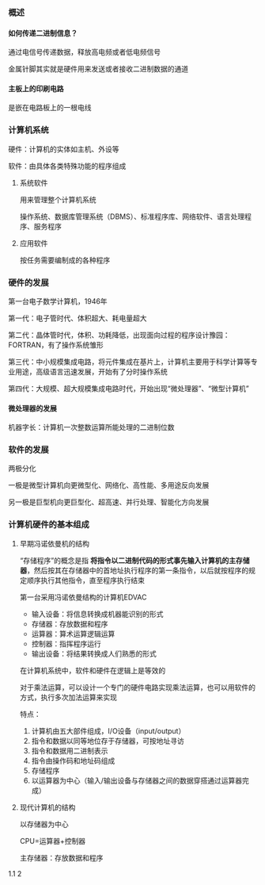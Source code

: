 ### 概述

#### 如何传递二进制信息？

通过电信号传递数据，释放高电频或者低电频信号

金属针脚其实就是硬件用来发送或者接收二进制数据的通道



#### 主板上的印刷电路

是嵌在电路板上的一根电线



### 计算机系统

硬件：计算机的实体如主机、外设等

软件：由具体各类特殊功能的程序组成

1. 系统软件

   用来管理整个计算机系统

   操作系统、数据库管理系统（DBMS）、标准程序库、网络软件、语言处理程序、服务程序

2. 应用软件

   按任务需要编制成的各种程序



### 硬件的发展

第一台电子数学计算机，1946年

第一代：电子管时代、体积超大、耗电量超大

第二代：晶体管时代，体积、功耗降低，出现面向过程的程序设计豫园：FORTRAN，有了操作系统雏形

第三代：中小规模集成电路，将元件集成在基片上，计算机主要用于科学计算等专业用途，高级语言迅速发展，开始有了分时操作系统

第四代：大规模、超大规模集成电路时代，开始出现“微处理器”、“微型计算机”



#### 微处理器的发展

机器字长：计算机一次整数运算所能处理的二进制位数

### 软件的发展

两极分化

一极是微型计算机向更微型化、网络化、高性能、多用途反向发展

另一极是巨型机向更巨型化、超高速、并行处理、智能化方向发展



### 计算机硬件的基本组成

1. 早期冯诺依曼机的结构

   “存储程序”的概念是指 **将指令以二进制代码的形式事先输入计算机的主存储器**，然后按其在存储器中的首地址执行程序的第一条指令，以后就按程序的规定顺序执行其他指令，直至程序执行结束

   第一台采用冯诺依曼结构的计算机EDVAC

   - 输入设备：将信息转换成机器能识别的形式
   - 存储器：存放数据和程序
   - 运算器：算术运算逻辑运算
   - 控制器：指挥程序运行
   - 输出设备：将结果转换成人们熟悉的形式

   在计算机系统中，软件和硬件在逻辑上是等效的

   对于乘法运算，可以设计一个专门的硬件电路实现乘法运算，也可以用软件的方式，执行多次加法运算来实现

   特点：

   1. 计算机由五大部件组成，I/O设备（input/output）
   2. 指令和数据以同等地位存于存储器，可按地址寻访
   3. 指令和数据用二进制表示
   4. 指令由操作码和地址码组成
   5. 存储程序
   6. 以运算器为中心（输入/输出设备与存储器之间的数据穿搭通过运算器完成）

2. 现代计算机的结构

   以存储器为中心

   CPU=运算器+控制器

   主存储器：存放数据和程序



1.1 2
